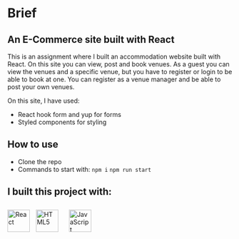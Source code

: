 # Brief
## An E-Commerce site built with React
This is an assignment where I built an accommodation website built with React. On this site you can view, post and book venues. As a guest you can view the venues and a specific venue, but you have to register or login to be able to book at one. You can register as a venue manager and be able to post your own venues.

On this site, I have used:
* React hook form and yup for forms
* Styled components for styling

## How to use
* Clone the repo
* Commands to start with:
```npm i```
```npm run start```

## I built this project with:
<div align="left">
<a href="https://react.dev" target="_blank"><img src="https://upload.wikimedia.org/wikipedia/commons/thumb/a/a7/React-icon.svg/512px-React-icon.svg.png" alt="React" height="50"/></a>
<a href="https://en.wikipedia.org/wiki/HTML5" target="_blank"><img style="margin: 10px" src="https://profilinator.rishav.dev/skills-assets/html5-original-wordmark.svg" alt="HTML5" height="50" /></a>  
<a href="https://www.javascript.com/" target="_blank"><img style="margin: 10px" src="https://profilinator.rishav.dev/skills-assets/javascript-original.svg" alt="JavaScript" height="50" /></a>
</div>

## 
